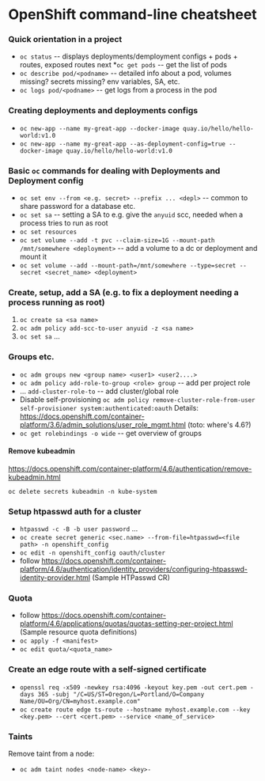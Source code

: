 # OpenShift command-line cheatsheet

### Quick orientation in a project

 * `oc status` -- displays deployments/demployment configs + pods + routes, exposed routes
next
 *`oc get pods` -- get the list of pods
 * `oc describe pod/<podname>` -- detailed info about a pod, volumes missing? secrets missing? env variables, SA, etc.
 * `oc logs pod/<podname>` -- get logs from a process in the pod

### Creating deployments and deployments configs
 * `oc new-app --name my-great-app --docker-image quay.io/hello/hello-world:v1.0`
 * `oc new-app --name my-great-app --as-deployment-config=true --docker-image quay.io/hello/hello-world:v1.0`

### Basic `oc` commands for dealing with Deployments and Deployment config

 * `oc set env --from <e.g. secret> --prefix ... <depl>` -- common to share password for a database etc.
 * `oc set sa` -- setting a SA to e.g. give the `anyuid` scc, needed when a process tries to run as root
 * `oc set resources`
 * `oc set volume --add -t pvc --claim-size=1G --mount-path /mnt/somewhere <deployment>` -- add a volume to a dc or deployment and mount it
 * `oc set volume --add --mount-path=/mnt/somewhere --type=secret --secret <secret_name> <deployment>`

### Create, setup, add a SA (e.g. to fix a deployment needing a process running as root)
 1. `oc create sa <sa name>`
 1. `oc adm policy add-scc-to-user anyuid -z <sa name>`
 1. `oc set sa` ...

### Groups etc.
 * `oc adm groups new <group name> <user1> <user2....>`
 * `oc adm policy add-role-to-group <role> group` -- add per project role
 * ... `add-cluster-role-to` -- add cluster/global role
 * Disable self-provisioning `oc adm policy remove-cluster-role-from-user self-provisioner system:authenticated:oauth`
Details: https://docs.openshift.com/container-platform/3.6/admin_solutions/user_role_mgmt.html (toto: where's 4.6?)
 * `oc get rolebindings -o wide` -- get overview of groups

#### Remove kubeadmin

https://docs.openshift.com/container-platform/4.6/authentication/remove-kubeadmin.html

`oc delete secrets kubeadmin -n kube-system`

### Setup htpasswd auth for a cluster
 * `htpasswd -c -B -b user password` ...
 * `oc create secret generic <sec.name> --from-file=htpasswd=<file path> -n openshift_config`
 * `oc edit -n openshift_config oauth/cluster`
 * follow https://docs.openshift.com/container-platform/4.6/authentication/identity_providers/configuring-htpasswd-identity-provider.html (Sample HTPasswd CR)

### Quota
 * follow https://docs.openshift.com/container-platform/4.6/applications/quotas/quotas-setting-per-project.html (Sample resource quota definitions)
 * `oc apply -f <manifest>`
 * `oc edit quota/<quota_name>`
 
### Create an edge route with a self-signed certificate
 * `openssl req -x509 -newkey rsa:4096 -keyout key.pem -out cert.pem -days 365 -subj "/C=US/ST=Oregon/L=Portland/O=Company Name/OU=Org/CN=myhost.example.com"`
 * `oc create route edge ts-route --hostname myhost.example.com --key <key.pem> --cert <cert.pem> --service <name_of_service>`


### Taints
 Remove taint from a node:
* `oc adm taint nodes <node-name> <key>-`
